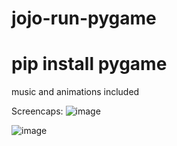 ﻿# jojo-run-pygame

# pip install pygame

music and animations included

Screencaps:
![image](https://github.com/zaid42005/jojo-run-pygame/assets/66367657/d06a121e-1f15-4cf3-8a60-6253ed1f1351)

![image](https://github.com/zaid42005/jojo-run-pygame/assets/66367657/6c04f3a4-e5e0-4a56-b1c9-c2d3215c91b1)

